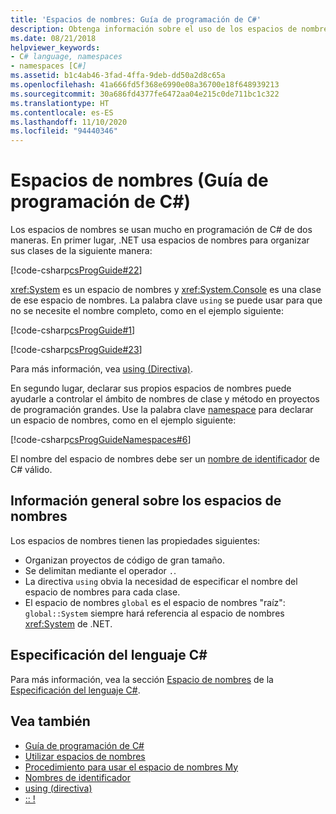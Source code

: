 ```yaml
---
title: 'Espacios de nombres: Guía de programación de C#'
description: Obtenga información sobre el uso de los espacios de nombres en la programación de C#. Vea información general sobre las propiedades de espacio de nombres y otros recursos.
ms.date: 08/21/2018
helpviewer_keywords:
- C# language, namespaces
- namespaces [C#]
ms.assetid: b1c4ab46-3fad-4ffa-9deb-dd50a2d8c65a
ms.openlocfilehash: 41a666fd5f368e6990e08a36700e18f648939213
ms.sourcegitcommit: 30a686fd4377fe6472aa04e215c0de711bc1c322
ms.translationtype: HT
ms.contentlocale: es-ES
ms.lasthandoff: 11/10/2020
ms.locfileid: "94440346"
---
```

# <a name="namespaces-c-programming-guide"></a>Espacios de nombres (Guía de programación de C#)

Los espacios de nombres se usan mucho en programación de C# de dos maneras. En primer lugar, .NET usa espacios de nombres para organizar sus clases de la siguiente manera:  

[!code-csharp[csProgGuide#22](~/samples/snippets/csharp/VS_Snippets_VBCSharp/csProgGuide/CS/progGuide.cs#22)]

<xref:System> es un espacio de nombres y <xref:System.Console> es una clase de ese espacio de nombres. La palabra clave `using` se puede usar para que no se necesite el nombre completo, como en el ejemplo siguiente:

[!code-csharp[csProgGuide#1](~/samples/snippets/csharp/VS_Snippets_VBCSharp/csProgGuide/CS/using.cs#1)]

[!code-csharp[csProgGuide#23](~/samples/snippets/csharp/VS_Snippets_VBCSharp/csProgGuide/CS/progGuide.cs#23)]

Para más información, vea [using (Directiva)](../../language-reference/keywords/using-directive.md).

En segundo lugar, declarar sus propios espacios de nombres puede ayudarle a controlar el ámbito de nombres de clase y método en proyectos de programación grandes. Use la palabra clave [namespace](../../language-reference/keywords/namespace.md) para declarar un espacio de nombres, como en el ejemplo siguiente:

[!code-csharp[csProgGuideNamespaces#6](~/samples/snippets/csharp/VS_Snippets_VBCSharp/csProgGuideNamespaces/CS/Namespaces.cs#6)]

El nombre del espacio de nombres debe ser un [nombre de identificador](../inside-a-program/identifier-names.md) de C# válido.

## <a name="namespaces-overview"></a>Información general sobre los espacios de nombres

Los espacios de nombres tienen las propiedades siguientes:

- Organizan proyectos de código de gran tamaño.
- Se delimitan mediante el operador `.`.
- La directiva `using` obvia la necesidad de especificar el nombre del espacio de nombres para cada clase.
- El espacio de nombres `global` es el espacio de nombres "raíz": `global::System` siempre hará referencia al espacio de nombres <xref:System> de .NET.

## <a name="c-language-specification"></a>Especificación del lenguaje C#

Para más información, vea la sección [Espacio de nombres](~/_csharplang/spec/namespaces.md) de la [Especificación del lenguaje C#](~/_csharplang/spec/introduction.md).

## <a name="see-also"></a>Vea también

- [Guía de programación de C#](../index.md)
- [Utilizar espacios de nombres](using-namespaces.md)
- [Procedimiento para usar el espacio de nombres My](how-to-use-the-my-namespace.md)
- [Nombres de identificador](../inside-a-program/identifier-names.md)
- [using (directiva)](../../language-reference/keywords/using-directive.md)
- [:: !](../../language-reference/operators/namespace-alias-qualifier.md)
